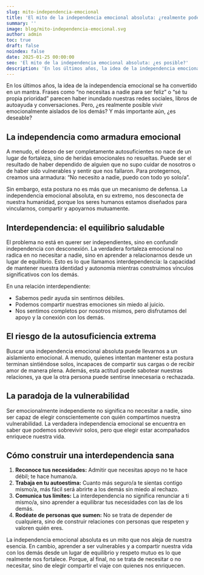 ```yaml
---
slug: mito-independencia-emocional
title: 'El mito de la independencia emocional absoluta: ¿realmente podemos ser autosuficientes?'
summary: ''
image: blog/mito-independencia-emocional.svg
author: admin
toc: true
draft: false
noindex: false
date: 2025-01-25 00:00:00
seo: 'El mito de la independencia emocional absoluta: ¿es posible?'
description: 'En los últimos años, la idea de la independencia emocional se ha convertido en un mantra. Frases como “no necesitas a nadie para ser feliz” o…'
---
```


En los últimos años, la idea de la independencia emocional se ha convertido en un mantra. Frases como “no necesitas a nadie para ser feliz” o “sé tu propia prioridad” parecen haber inundado nuestras redes sociales, libros de autoayuda y conversaciones. Pero, ¿es realmente posible vivir emocionalmente aislados de los demás? Y más importante aún, ¿es deseable?

## La independencia como armadura emocional

A menudo, el deseo de ser completamente autosuficientes no nace de un lugar de fortaleza, sino de heridas emocionales no resueltas. Puede ser el resultado de haber dependido de alguien que no supo cuidar de nosotros o de haber sido vulnerables y sentir que nos fallaron. Para protegernos, creamos una armadura: “No necesito a nadie, puedo con todo yo solo/a”.

Sin embargo, esta postura no es más que un mecanismo de defensa. La independencia emocional absoluta, en su extremo, nos desconecta de nuestra humanidad, porque los seres humanos estamos diseñados para vincularnos, compartir y apoyarnos mutuamente.

## Interdependencia: el equilibrio saludable

El problema no está en querer ser independientes, sino en confundir independencia con desconexión. La verdadera fortaleza emocional no radica en no necesitar a nadie, sino en aprender a relacionarnos desde un lugar de equilibrio. Esto es lo que llamamos interdependencia: la capacidad de mantener nuestra identidad y autonomía mientras construimos vínculos significativos con los demás.

En una relación interdependiente:

- Sabemos pedir ayuda sin sentirnos débiles.
- Podemos compartir nuestras emociones sin miedo al juicio.
- Nos sentimos completos por nosotros mismos, pero disfrutamos del apoyo y la conexión con los demás.

## El riesgo de la autosuficiencia extrema

Buscar una independencia emocional absoluta puede llevarnos a un aislamiento emocional. A menudo, quienes intentan mantener esta postura terminan sintiéndose solos, incapaces de compartir sus cargas o de recibir amor de manera plena. Además, esta actitud puede sabotear nuestras relaciones, ya que la otra persona puede sentirse innecesaria o rechazada.

## La paradoja de la vulnerabilidad

Ser emocionalmente independiente no significa no necesitar a nadie, sino ser capaz de elegir conscientemente con quién compartimos nuestra vulnerabilidad. La verdadera independencia emocional se encuentra en saber que podemos sobrevivir solos, pero que elegir estar acompañados enriquece nuestra vida.

## Cómo construir una interdependencia sana

1. **Reconoce tus necesidades:** Admitir que necesitas apoyo no te hace débil; te hace humano/a.
2. **Trabaja en tu autoestima:** Cuanto más seguro/a te sientas contigo mismo/a, más fácil será abrirte a los demás sin miedo al rechazo.
3. **Comunica tus límites:** La interdependencia no significa renunciar a ti mismo/a, sino aprender a equilibrar tus necesidades con las de los demás.
4. **Rodéate de personas que sumen:** No se trata de depender de cualquiera, sino de construir relaciones con personas que respeten y valoren quién eres.

La independencia emocional absoluta es un mito que nos aleja de nuestra esencia. En cambio, aprender a ser vulnerables y a compartir nuestra vida con los demás desde un lugar de equilibrio y respeto mutuo es lo que realmente nos fortalece. Porque, al final, no se trata de necesitar o no necesitar, sino de elegir compartir el viaje con quienes nos enriquecen.
